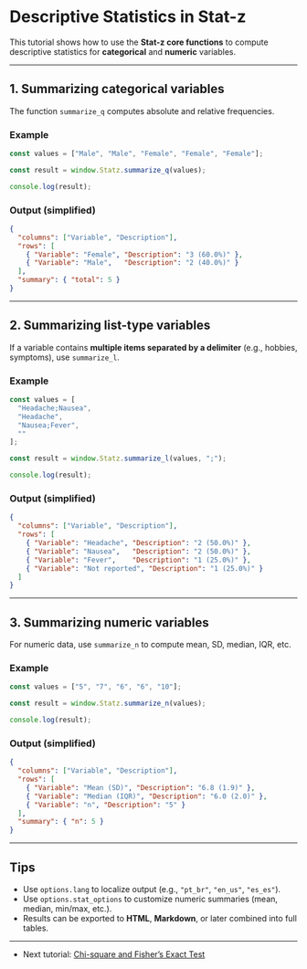 
# Descriptive Statistics in Stat-z

This tutorial shows how to use the **Stat-z core functions** to compute descriptive statistics for **categorical** and **numeric** variables.  

---

## 1. Summarizing categorical variables

The function `summarize_q` computes absolute and relative frequencies.  

### Example
```js
const values = ["Male", "Male", "Female", "Female", "Female"];

const result = window.Statz.summarize_q(values);

console.log(result);
````

### Output (simplified)

```json
{
  "columns": ["Variable", "Description"],
  "rows": [
    { "Variable": "Female", "Description": "3 (60.0%)" },
    { "Variable": "Male",   "Description": "2 (40.0%)" }
  ],
  "summary": { "total": 5 }
}
```

---

## 2. Summarizing list-type variables

If a variable contains **multiple items separated by a delimiter** (e.g., hobbies, symptoms), use `summarize_l`.

### Example

```js
const values = [
  "Headache;Nausea",
  "Headache",
  "Nausea;Fever",
  ""
];

const result = window.Statz.summarize_l(values, ";");

console.log(result);
```

### Output (simplified)

```json
{
  "columns": ["Variable", "Description"],
  "rows": [
    { "Variable": "Headache", "Description": "2 (50.0%)" },
    { "Variable": "Nausea",   "Description": "2 (50.0%)" },
    { "Variable": "Fever",    "Description": "1 (25.0%)" },
    { "Variable": "Not reported", "Description": "1 (25.0%)" }
  ]
}
```

---

## 3. Summarizing numeric variables

For numeric data, use `summarize_n` to compute mean, SD, median, IQR, etc.

### Example

```js
const values = ["5", "7", "6", "6", "10"];

const result = window.Statz.summarize_n(values);

console.log(result);
```

### Output (simplified)

```json
{
  "columns": ["Variable", "Description"],
  "rows": [
    { "Variable": "Mean (SD)", "Description": "6.8 (1.9)" },
    { "Variable": "Median (IQR)", "Description": "6.0 (2.0)" },
    { "Variable": "n", "Description": "5" }
  ],
  "summary": { "n": 5 }
}
```

---

## Tips

* Use `options.lang` to localize output (e.g., `"pt_br"`, `"en_us"`, `"es_es"`).
* Use `options.stat_options` to customize numeric summaries (mean, median, min/max, etc.).
* Results can be exported to **HTML**, **Markdown**, or later combined into full tables.

---

- Next tutorial: [Chi-square and Fisher’s Exact Test](chi_fisher.md)




